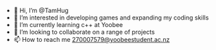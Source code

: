 - 👋 Hi, I’m @TamHug
- 👀 I’m interested in developing games and expanding my coding skills
- 🌱 I’m currently learning c++ at Yoobee
- 💞️ I’m looking to collaborate on a range of projects
- 📫 How to reach me 270007579@yoobeestudent.ac.nz
